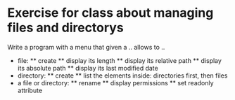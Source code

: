 # Exercise for class about managing files and directorys
Write a program with a menu that given a .. allows to ..
* file:
** create
** display its length
** display its relative path
** display its absolute path
** display its last modified date
* directory:
** create
** list the elements inside: directories first, then files
* a file or directory:
** rename
** display permissions
** set readonly attribute